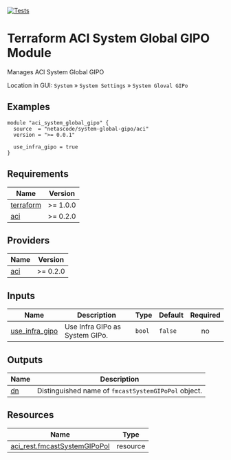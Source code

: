 <!-- BEGIN_TF_DOCS -->
[![Tests](https://github.com/netascode/terraform-aci-system-global-gipo/actions/workflows/test.yml/badge.svg)](https://github.com/netascode/terraform-aci-system-global-gipo/actions/workflows/test.yml)

# Terraform ACI System Global GIPO Module

Manages ACI System Global GIPO

Location in GUI:
`System` » `System Settings` » `System Gloval GIPo`

## Examples

```hcl
module "aci_system_global_gipo" {
  source  = "netascode/system-global-gipo/aci"
  version = ">= 0.0.1"

  use_infra_gipo = true
}

```

## Requirements

| Name | Version |
|------|---------|
| <a name="requirement_terraform"></a> [terraform](#requirement\_terraform) | >= 1.0.0 |
| <a name="requirement_aci"></a> [aci](#requirement\_aci) | >= 0.2.0 |

## Providers

| Name | Version |
|------|---------|
| <a name="provider_aci"></a> [aci](#provider\_aci) | >= 0.2.0 |

## Inputs

| Name | Description | Type | Default | Required |
|------|-------------|------|---------|:--------:|
| <a name="input_use_infra_gipo"></a> [use\_infra\_gipo](#input\_use\_infra\_gipo) | Use Infra GIPo as System GIPo. | `bool` | `false` | no |

## Outputs

| Name | Description |
|------|-------------|
| <a name="output_dn"></a> [dn](#output\_dn) | Distinguished name of `fmcastSystemGIPoPol` object. |

## Resources

| Name | Type |
|------|------|
| [aci_rest.fmcastSystemGIPoPol](https://registry.terraform.io/providers/netascode/aci/latest/docs/resources/rest) | resource |
<!-- END_TF_DOCS -->